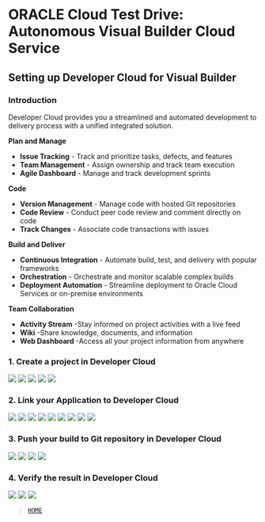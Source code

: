 # ORACLE Cloud Test Drive: Autonomous Visual Builder Cloud Service

## Setting up Developer Cloud for Visual Builder

### Introduction
Developer Cloud provides you a streamlined and automated development to delivery process with a unified integrated solution. 

**Plan and Manage**

- **Issue Tracking** -
Track and prioritize tasks, defects, and features
- **Team Management** -
Assign ownership and track team execution
- **Agile Dashboard** -
Manage and track development sprints

**Code**
- **Version Management** -
Manage code with hosted Git repositories
- **Code Review** -
Conduct peer code review and comment directly on code
- **Track Changes** -
Associate code transactions with issues


**Build and Deliver**
- **Continuous Integration** -
Automate build, test, and delivery with popular frameworks
- **Orchestration** -
Orchestrate and monitor scalable complex builds
- **Deployment Automation** -
Streamline deployment to Oracle Cloud Services or on-premise environments

**Team Collaboration**
+ **Activity Stream**
-Stay informed on project activities with a live feed
+ **Wiki**
-Share knowledge, documents, and information
+ **Web Dashboard**
-Access all your project information from anywhere

### 1. Create a project in Developer Cloud
![](../resources/images/devcs/devcs3.png)
![](../resources/images/devcs/devcs5.png)
![](../resources/images/devcs/devcs10.png)
![](../resources/images/devcs/devcs11.png)
![](../resources/images/devcs/devcs12.png)

### 2. Link your Application to Developer Cloud
![](../resources/images/devcs/devcs1.png)
![](../resources/images/devcs/devcs2.png)
![](../resources/images/devcs/devcs13.png)
![](../resources/images/devcs/devcs14.png)
![](../resources/images/devcs/devcs15.png)
![](../resources/images/devcs/devcs16.png)
![](../resources/images/devcs/devcs17.png)
![](../resources/images/devcs/devcs18.png)
![](../resources/images/devcs/devcs19.png)

### 3. Push your build to Git repository in Developer Cloud
![](../resources/images/devcs/devcs20.png)
![](../resources/images/devcs/devcs21.png)
![](../resources/images/devcs/devcs22.png)
![](../resources/images/devcs/devcs23.png)

### 4. Verify the result in Developer Cloud
![](../resources/images/devcs/devcs24.png)
![](../resources/images/devcs/devcs25.png)
![](../resources/images/devcs/devcs26.png)

> [`HOME`](../README.md)
